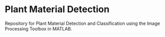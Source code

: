 # Plant Material Detection

Repository for Plant Material Detection and Classification using the Image Processing Toolbox in MATLAB.